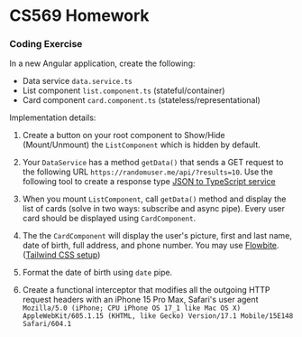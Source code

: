 # CS569 Homework 
### Coding Exercise
In a new Angular application, create the following:  
  
  * Data service `data.service.ts`
  * List component `list.component.ts` (stateful/container)
  * Card component `card.component.ts` (stateless/representational)
  
Implementation details:  
1. Create a button on your root component to Show/Hide (Mount/Unmount) the `ListComponent` which is hidden by default. 
2. Your `DataService` has a method `getData()` that sends a GET request to the following URL `https://randomuser.me/api/?results=10`. Use the following tool to create a response type [JSON to TypeScript service](https://transform.tools/json-to-typescript)
  
3. When you mount `ListComponent`, call `getData()` method and display the list of cards (solve in two ways: subscribe and async pipe). Every user card should be displayed using `CardComponent`. 
4. The the `CardComponent` will display the user's picture, first and last name, date of birth, full address, and phone number. You may use [Flowbite](https://flowbite.com/docs/components/card/). ([Tailwind CSS setup](https://flowbite.com/docs/getting-started/angular/))

5. Format the date of birth using `date` pipe.
6. Create a functional interceptor that modifies all the outgoing HTTP request headers with an iPhone 15 Pro Max, Safari's user agent `Mozilla/5.0 (iPhone; CPU iPhone OS 17_1 like Mac OS X) AppleWebKit/605.1.15 (KHTML, like Gecko) Version/17.1 Mobile/15E148 Safari/604.1`
